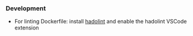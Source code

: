 ### Development
- For linting Dockerfile: install [hadolint](https://github.com/hadolint/hadolint/tree/master#install) and enable the hadolint VSCode extension